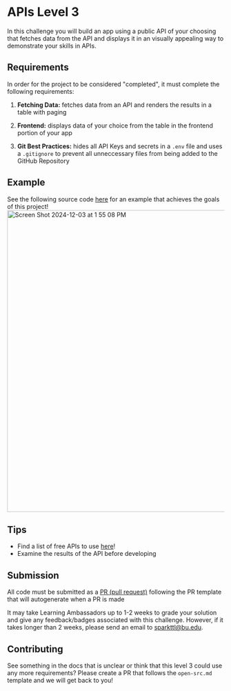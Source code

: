 # APIs Level 3

In this challenge you will build an app using a public API of your choosing that fetches data from the API and displays it in an visually appealing way to demonstrate your skills in APIs.


## Requirements

In order for the project to be considered "completed", it must complete the following requirements:

1. **Fetching Data:** fetches data from an API and renders the results in a table with paging
   
2. **Frontend:** displays data of your choice from the table in the frontend portion of your app

3. **Git Best Practices:** hides all API Keys and secrets in a `.env` file and uses a `.gitignore` to prevent all unneccessary files from being added to the GitHub Repository

## Example

See the following source code [here](https://github.com/catherinel04/Pokedex/tree/main) for an example that achieves the goals of this project!
<img width="700" alt="Screen Shot 2024-12-03 at 1 55 08 PM" src="https://github.com/user-attachments/assets/0f0764e7-d5ac-4b58-9fe4-2f9560598fb2">


## Tips
- Find a list of free APIs to use [here](https://free-apis.github.io/#/)!
- Examine the results of the API before developing

## Submission

All code must be submitted as a [PR (pull request)](https://docs.github.com/en/pull-requests/collaborating-with-pull-requests/proposing-changes-to-your-work-with-pull-requests/creating-a-pull-request#creating-the-pull-request) following the PR template that will autogenerate when a PR is made

It may take Learning Ambassadors up to 1-2 weeks to grade your solution and give any feedback/badges associated with this challenge. However, if it takes longer than 2 weeks, please send an email to sparkttl@bu.edu.

## Contributing

See something in the docs that is unclear or think that this level 3 could use any more requirements? Please create a PR that follows the `open-src.md` template and we will get back to you!


<!-- PUT GOLD BADGE OF SKILL HERE -->
<!-- <div style="display: flex; align-items: center; justify-content: center;">
<img src="https://pngimg.com/d/gold_medal_PNG28.png" width='200'/>
</div> -->
